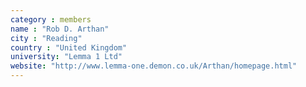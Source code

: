 ```yaml
---
category : members
name : "Rob D. Arthan"
city : "Reading"
country : "United Kingdom"
university: "Lemma 1 Ltd"
website: "http://www.lemma-one.demon.co.uk/Arthan/homepage.html"
---
```

